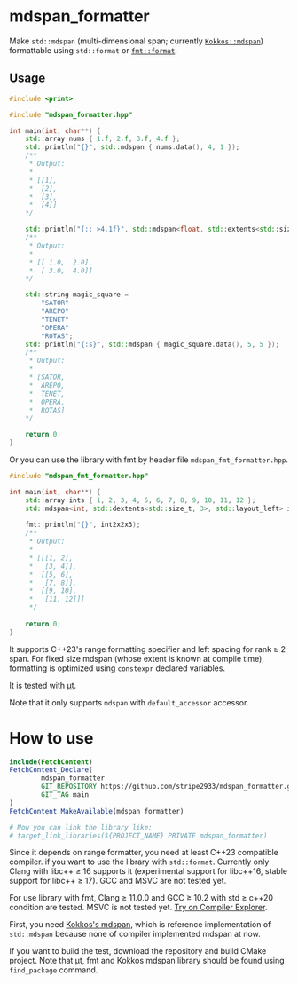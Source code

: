 # mdspan_formatter
Make `std::mdspan` (multi-dimensional span; currently [`Kokkos::mdspan`](https://github.com/kokkos/mdspan)) formattable using `std::format` or [`fmt::format`](https://github.com/fmtlib/fmt).

## Usage

```c++
#include <print>

#include "mdspan_formatter.hpp"

int main(int, char**) {
    std::array nums { 1.f, 2.f, 3.f, 4.f };
    std::println("{}", std::mdspan { nums.data(), 4, 1 });
    /**
     * Output:
     * 
     * [[1],
     *  [2],
     *  [3],
     *  [4]]
    */

    std::println("{:: >4.1f}", std::mdspan<float, std::extents<std::size_t, 2, 2>> { nums.data() });
    /**
     * Output:
     * 
     * [[ 1.0,  2.0],
     *  [ 3.0,  4.0]]
    */

    std::string magic_square =
        "SATOR"
        "AREPO"
        "TENET"
        "OPERA"
        "ROTAS";
    std::println("{:s}", std::mdspan { magic_square.data(), 5, 5 });
    /**
     * Output:
     * 
     * [SATOR,
     *  AREPO,
     *  TENET,
     *  OPERA,
     *  ROTAS]
    */

    return 0;
}
```

Or you can use the library with fmt by header file `mdspan_fmt_formatter.hpp`.

```c++
#include "mdspan_fmt_formatter.hpp"

int main(int, char**) {
    std::array ints { 1, 2, 3, 4, 5, 6, 7, 8, 9, 10, 11, 12 };
    std::mdspan<int, std::dextents<std::size_t, 3>, std::layout_left> int2x2x3 { ints.data(), 2, 2, 3 };
    
    fmt::println("{}", int2x2x3);
    /**
     * Output:
     * 
     * [[[1, 2],
     *   [3, 4]],
     *  [[5, 6],
     *   [7, 8]],
     *  [[9, 10],
     *   [11, 12]]]
     */
    
    return 0;
}
```

It supports C++23's range formatting specifier and left spacing for rank ≥ 2 span.
For fixed size mdspan (whose extent is known at compile time), formatting is optimized using `constexpr` declared variables.

It is tested with [μt](https://github.com/boost-ext/ut).

Note that it only supports `mdspan` with `default_accessor` accessor.

# How to use

```cmake
include(FetchContent)
FetchContent_Declare(
        mdspan_formatter
        GIT_REPOSITORY https://github.com/stripe2933/mdspan_formatter.git
        GIT_TAG main
)
FetchContent_MakeAvailable(mdspan_formatter)

# Now you can link the library like:
# target_link_libraries(${PROJECT_NAME} PRIVATE mdspan_formatter)
```

Since it depends on range formatter, you need at least C++23 compatible compiler.
if you want to use the library with `std::format`. Currently only Clang with libc++ ≥ 16 supports it (experimental support for libc++16, stable support for libc++ ≥ 17).
GCC and MSVC are not tested yet.

For use library with fmt, Clang ≥ 11.0.0 and GCC ≥ 10.2 with std ≥ c++20 condition are tested. MSVC is not tested yet.
 [Try on Compiler Explorer](https://godbolt.org/z/1sTd18Gxs).

First, you need [Kokkos's mdspan](https://github.com/kokkos/mdspan), which is reference implementation of `std::mdspan` because none of compiler
implemented mdspan at now.

If you want to build the test, download the repository and build CMake project. Note that μt, fmt and Kokkos mdspan library should be found using
`find_package` command.
